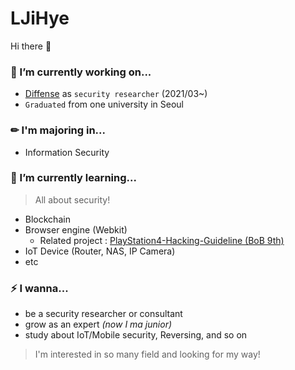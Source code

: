 # LJiHye

Hi there 👋

### 🔭 I’m currently working on...
- [Diffense](https://diffense.com/) as `security researcher` (2021/03~)
- `Graduated` from one university in Seoul

### ✏ I'm majoring in...
- Information Security

### 🌱 I’m currently learning...
> All about security!

- Blockchain
- Browser engine (Webkit)
  - Related project : [PlayStation4-Hacking-Guideline (BoB 9th)](https://github.com/Hacker-s-PlayStation/PlayStation4-Hacking-Guideline)
- IoT Device (Router, NAS, IP Camera)
- etc

### ⚡ I wanna...
- be a security researcher or consultant
- grow as an expert *(now I ma junior)*
- study about IoT/Mobile security, Reversing, and so on

> I'm interested in so many field and looking for my way!
